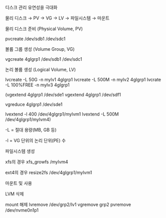 디스크 관리 유연성을 극대화 


물리 디스크 → PV → VG → LV → 파일시스템 → 마운트

물리 디스크 준비 (Physical Volume, PV)

pvcreate /dev/sdb1 /dev/sdc1




볼륨 그룹 생성 (Volume Group, VG)

vgcreate 4glgrp1 /dev/sdb1 /dev/sdc1



논리 볼륨 생성 (Logical Volume, LV)

lvcreate -L 50G -n mylv1 4glgrp1
lvcreate -L 500M -n mylv2 4glgrp1
lvcrate -L 100%FREE -n mylv3 4glgrp1



(vgextend 4glgrp1 /dev/sde1
vgextend 4glgrp1 /dev/sdf1

vgreduce 4glgrp1 /dev/sde1

lvextend -l 400 /dev/4glgrp1/mylvm1
lvextend -L 500M /dev/4glgrp1/mylvm4)

-L = 절대 용량(MB, GB 등)

-l = VG 단위의 논리 단위(PE) 수





파일시스템 생성

xfs의 경우
xfs_growfs /mylvm4

ext4의 경우
resize2fs /dev/4glgrp1/mylvm1



마운트 및 사용

LVM 삭제

mount 해제
lvremove /dev/grp2/lv1
vgremove grp2
pvremove /dev/nvme0n1p1
